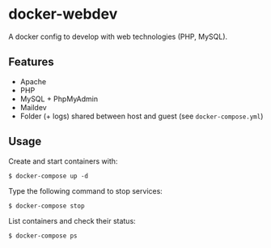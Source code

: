 # docker-webdev

A docker config to develop with web technologies (PHP, MySQL). 

## Features

- Apache
- PHP
- MySQL + PhpMyAdmin
- Maildev
- Folder (+ logs) shared between host and guest (see `docker-compose.yml`)

## Usage

Create and start containers with:

	$ docker-compose up -d

Type the following command to stop services:

	$ docker-compose stop

List containers and check their status:

	$ docker-compose ps